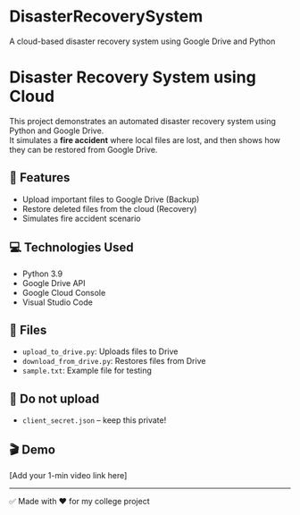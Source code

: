 # DisasterRecoverySystem
A cloud-based disaster recovery system using Google Drive and Python

# Disaster Recovery System using Cloud

This project demonstrates an automated disaster recovery system using Python and Google Drive.  
It simulates a **fire accident** where local files are lost, and then shows how they can be restored from Google Drive.

## 🔧 Features
- Upload important files to Google Drive (Backup)
- Restore deleted files from the cloud (Recovery)
- Simulates fire accident scenario

## 💻 Technologies Used
- Python 3.9
- Google Drive API
- Google Cloud Console
- Visual Studio Code

## 📁 Files
- `upload_to_drive.py`: Uploads files to Drive
- `download_from_drive.py`: Restores files from Drive
- `sample.txt`: Example file for testing

## 🚫 Do not upload
- `client_secret.json` – keep this private!

## 🎬 Demo
[Add your 1-min video link here]

---
✅ Made with ❤️ for my college project
